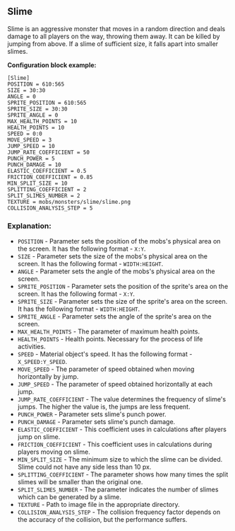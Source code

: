  ## Slime

 Slime is an aggressive monster that moves in a random direction and deals damage to all players on the way, throwing them away.
 It can be killed by jumping from above. If a slime of sufficient size, it falls apart into smaller slimes.
 
 **Configuration block example:**

    [Slime]
    POSITION = 610:565
    SIZE = 30:30
    ANGLE = 0
    SPRITE_POSITION = 610:565
    SPRITE_SIZE = 30:30
    SPRITE_ANGLE = 0
    MAX_HEALTH_POINTS = 10
    HEALTH_POINTS = 10
    SPEED = 0:0
    MOVE_SPEED = 3
    JUMP_SPEED = 10
    JUMP_RATE_COEFFICIENT = 50
    PUNCH_POWER = 5
    PUNCH_DAMAGE = 10
    ELASTIC_COEFFICIENT = 0.5
    FRICTION_COEFFICIENT = 0.85
    MIN_SPLIT_SIZE = 10
    SPLITTING_COEFFICIENT = 2
    SPLIT_SLIMES_NUMBER = 2
    TEXTURE = mobs/monsters/slime/slime.png
    COLLISION_ANALYSIS_STEP = 5

 ### Explanation:

 * `POSITION` - Parameter sets the position of the mobs's physical area on the screen. It has the following format - `X:Y`.
 * `SIZE` - Parameter sets the size of the mobs's physical area on the screen. It has the following format - `WIDTH:HEIGHT`.
 * `ANGLE` - Parameter sets the angle of the mobs's physical area on the screen.
 * `SPRITE_POSITION` - Parameter sets the position of the sprite's area on the screen. It has the following format - `X:Y`.
 * `SPRITE_SIZE` - Parameter sets the size of the sprite's area on the screen. It has the following format - `WIDTH:HEIGHT`.
 * `SPRITE_ANGLE` - Parameter sets the angle of the sprite's area on the screen. 
 * `MAX_HEALTH_POINTS` - The parameter of maximum health points.
 * `HEALTH_POINTS` - Health points. Necessary for the process of life activities.
 * `SPEED` - Material object's speed. It has the following format - `X_SPEED:Y_SPEED`.
 * `MOVE_SPEED` - The parameter of speed obtained when moving horizontally by jump.
 * `JUMP_SPEED` - The parameter of speed obtained horizontally at each jump.
 * `JUMP_RATE_COEFFICIENT` - The value determines the frequency of slime's jumps. The higher the value is, the jumps are less frequent.
 * `PUNCH_POWER` - Parameter sets slime's punch power.
 * `PUNCH_DAMAGE` - Parameter sets slime's punch damage.
 * `ELASTIC_COEFFICIENT` - This coefficient uses in calculations after players jump on slime.
 * `FRICTION_COEFFICIENT` - This coefficient uses in calculations during players moving on slime.
 * `MIN_SPLIT_SIZE` - The minimum size to which the slime can be divided. Slime could not have any side less than 10 px.
 * `SPLITTING_COEFFICIENT` - The parameter shows how many times the split slimes will be smaller than the original one.
 * `SPLIT_SLIMES_NUMBER` - The parameter indicates the number of slimes which can be generated by a slime.
 * `TEXTURE` - Path to image file in the appropriate directory.
 * `COLLISION_ANALYSIS_STEP` - The collision frequency factor depends on the accuracy of the collision, but the performance suffers.